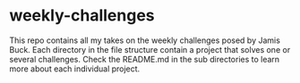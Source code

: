 # weekly-challenges
This repo contains all my takes on the weekly challenges posed by Jamis Buck. Each directory in the file structure contain a project that solves one or several challenges. Check the README.md in the sub directories to learn more about each individual project.
